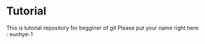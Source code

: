 # Tutorial
This is tutorial repository for begginer of git
Please put your name right here : eunhye-1
